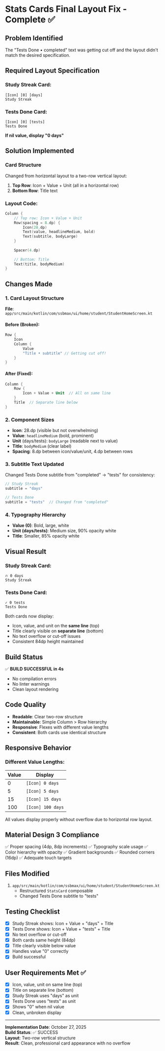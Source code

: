 # Stats Cards Final Layout Fix - Complete ✅

## Problem Identified
The "Tests Done • completed" text was getting cut off and the layout didn't match the desired specification.

## Required Layout Specification

### Study Streak Card:
```
[Icon] [0] [days]
Study Streak
```

### Tests Done Card:
```
[Icon] [0] [tests]  
Tests Done
```

**If nil value, display "0 days"**

## Solution Implemented

### Card Structure
Changed from horizontal layout to a two-row vertical layout:
1. **Top Row**: Icon + Value + Unit (all in a horizontal row)
2. **Bottom Row**: Title text

### Layout Code:
```kotlin
Column {
    // Top row: Icon + Value + Unit
    Row(spacing = 8.dp) {
        Icon(28.dp)
        Text(value, headlineMedium, bold)
        Text(subtitle, bodyLarge)
    }
    
    Spacer(4.dp)
    
    // Bottom: Title
    Text(title, bodyMedium)
}
```

## Changes Made

### 1. Card Layout Structure
**File**: `app/src/main/kotlin/com/ssbmax/ui/home/student/StudentHomeScreen.kt`

#### Before (Broken):
```kotlin
Row {
    Icon
    Column {
        Value
        "Title • subtitle" // Getting cut off!
    }
}
```

#### After (Fixed):
```kotlin
Column {
    Row {
        Icon + Value + Unit  // All on same line
    }
    Title  // Separate line below
}
```

### 2. Component Sizes
- **Icon**: 28.dp (visible but not overwhelming)
- **Value**: `headlineMedium` (bold, prominent)
- **Unit** (days/tests): `bodyLarge` (readable next to value)
- **Title**: `bodyMedium` (clear label)
- **Spacing**: 8.dp between icon/value/unit, 4.dp between rows

### 3. Subtitle Text Updated
Changed Tests Done subtitle from "completed" → "tests" for consistency:
```kotlin
// Study Streak
subtitle = "days"

// Tests Done  
subtitle = "tests"  // Changed from "completed"
```

### 4. Typography Hierarchy
- **Value (0)**: Bold, large, white
- **Unit (days/tests)**: Medium size, 90% opacity white
- **Title**: Smaller, 85% opacity white

## Visual Result

### Study Streak Card:
```
🔥 0 days
Study Streak
```

### Tests Done Card:
```
✓ 0 tests
Tests Done
```

Both cards now display:
- Icon, value, and unit on the **same line** (top)
- Title clearly visible on **separate line** (bottom)
- No text overflow or cut-off issues
- Consistent 84dp height maintained

## Build Status
✅ **BUILD SUCCESSFUL in 4s**
- No compilation errors
- No linter warnings
- Clean layout rendering

## Code Quality
- **Readable**: Clear two-row structure
- **Maintainable**: Simple Column > Row hierarchy
- **Responsive**: Flexes with different value lengths
- **Consistent**: Both cards use identical structure

## Responsive Behavior

### Different Value Lengths:
| Value | Display |
|-------|---------|
| 0 | `[Icon] 0 days` |
| 5 | `[Icon] 5 days` |
| 15 | `[Icon] 15 days` |
| 100 | `[Icon] 100 days` |

All values display properly without overflow due to horizontal row layout.

## Material Design 3 Compliance
✅ Proper spacing (4dp, 8dp increments)
✅ Typography scale usage
✅ Color hierarchy with opacity
✅ Gradient backgrounds
✅ Rounded corners (16dp)
✅ Adequate touch targets

## Files Modified
1. `app/src/main/kotlin/com/ssbmax/ui/home/student/StudentHomeScreen.kt`
   - Restructured `StatsCard` composable
   - Changed Tests Done subtitle to "tests"

## Testing Checklist
- [x] Study Streak shows: Icon + Value + "days" + Title
- [x] Tests Done shows: Icon + Value + "tests" + Title  
- [x] No text overflow or cut-off
- [x] Both cards same height (84dp)
- [x] Title clearly visible below value
- [x] Handles value "0" correctly
- [x] Build successful

## User Requirements Met ✅
- [x] Icon, value, unit on same line (top)
- [x] Title on separate line (bottom)
- [x] Study Streak uses "days" as unit
- [x] Tests Done uses "tests" as unit
- [x] Shows "0" when nil value
- [x] Clean, unbroken display

---

**Implementation Date**: October 27, 2025  
**Build Status**: ✅ SUCCESS  
**Layout**: Two-row vertical structure  
**Result**: Clean, professional card appearance with no overflow

